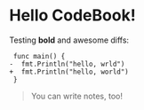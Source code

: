 # Hello CodeBook!

Testing **bold** and awesome diffs:

```diff-go
 func main() {
-  fmt.Println("hello, wrld")
+  fmt.Println("hello, world")
 }
```

> You can write notes, too!
